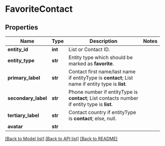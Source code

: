 # FavoriteContact

## Properties
Name | Type | Description | Notes
------------ | ------------- | ------------- | -------------
**entity_id** | **int** | List or Contact ID. | 
**entity_type** | **str** | Entity type which should be marked as **favorite**. | 
**primary_label** | **str** | Contact first name/last name if entityType is **contact**; List name if entity type is **list**. | 
**secondary_label** | **str** | Phone number if entityType is **contact**; List contacts number if entity type is **list**. | 
**tertiary_label** | **str** | Contact country if entityType is **contact**; else, null. | 
**avatar** | **str** |  | 

[[Back to Model list]](../README.md#documentation-for-models) [[Back to API list]](../README.md#documentation-for-api-endpoints) [[Back to README]](../README.md)


